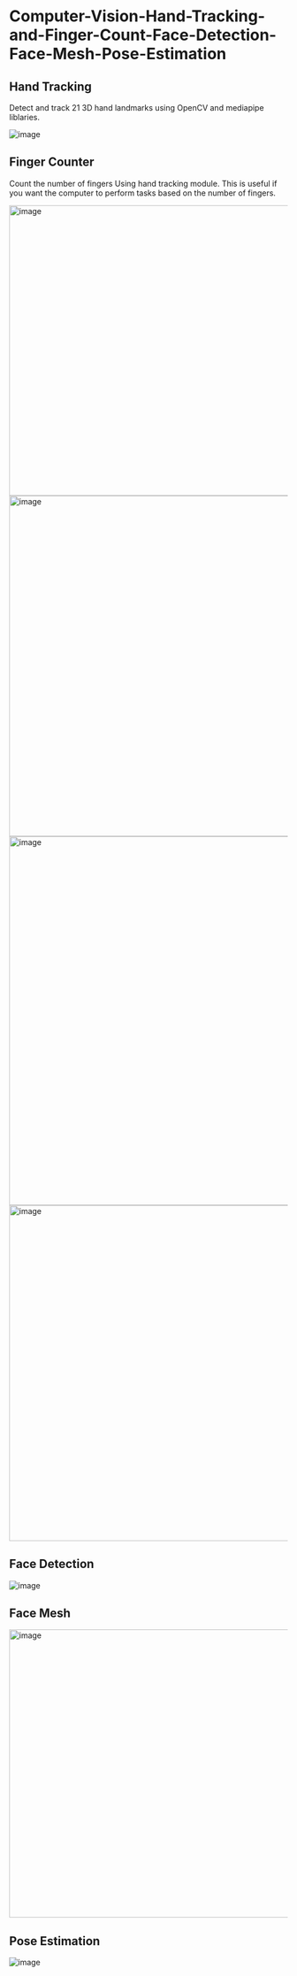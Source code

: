 # Computer-Vision-Hand-Tracking-and-Finger-Count-Face-Detection-Face-Mesh-Pose-Estimation

## Hand Tracking
Detect and track 21 3D hand landmarks using OpenCV and mediapipe liblaries.

![image](https://github.com/yy7-f/Computer-Vision-Hand-Tracking-Finger-Count-Face-Detection-Face-Mesh-Pose-Estimation/assets/76237852/5b7f0e79-c1fe-44d4-9948-b60cfef32909)


## Finger Counter
Count the number of fingers Using hand tracking module. This is useful if you want the computer to perform tasks based on the number of fingers.


<img width="525" alt="image" src="https://github.com/yy7-f/Computer-Vision-Hand-Tracking-and-Finger-Count/assets/76237852/e9b99db8-40fb-421b-b107-d4275f2b3915">

<img width="616" alt="image" src="https://github.com/yy7-f/Computer-Vision-Hand-Tracking-and-Finger-Count/assets/76237852/dec292aa-c653-47ce-bf4c-3bf9188606ae">

<img width="667" alt="image" src="https://github.com/yy7-f/Computer-Vision-Hand-Tracking-and-Finger-Count/assets/76237852/3dbb8459-73c3-44f5-b652-efdf5aea6c55">

<img width="607" alt="image" src="https://github.com/yy7-f/Computer-Vision-Hand-Tracking-and-Finger-Count/assets/76237852/ba960de7-0ace-4f2b-abcd-08a95d010981">


## Face Detection

![image](https://github.com/yy7-f/Computer-Vision-Hand-Tracking-Finger-Count-Face-Detection-Face-Mesh-Pose-Estimation/assets/76237852/896362f0-e968-47f5-9bc2-93cecece2e37)


## Face Mesh
<img width="521" alt="image" src="https://github.com/yy7-f/Computer-Vision-Hand-Tracking-Finger-Count-Face-Detection-Face-Mesh-Pose-Estimation/assets/76237852/093c0fc3-30ee-4932-9226-8d0ad77857b4">

## Pose Estimation

![image](https://github.com/yy7-f/Computer-Vision-Hand-Tracking-Finger-Count-Face-Detection-Face-Mesh-Pose-Estimation/assets/76237852/eb6d2284-5c2e-4fb8-8e35-cc509af64c81)




